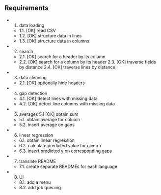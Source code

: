 ## Requirements

- 1. data loading
  - 1.1. [OK] read CSV
  - 1.2. [OK] structure data in lines
  - 1.3. [OK] structure data in columns
- 2. search
  - 2.1. [OK] search for a header by its column
  - 2.2. [OK] search for a column by its header
    2.3. [OK] traverse fields by distance
    2.4. [OK] traverse lines by distance
- 3. data cleaning
  - 2.1. [OK] optionally hide headers
- 4. gap detection 
  - 4.1. [OK] detect lines with missing data
  - 4.2. [OK] detect line columns with missing data
- 5. averages
    5.1  [OK] obtain sum
  - 5.1. obtain average for column
  - 5.2. insert average on gaps
- 6. linear regression 
  - 6.1. obtain linear regression
  - 6.2. calculate predicted value for given x
  - 6.3. insert predicted y on corresponding gaps
- 7. translate README
  - 7.1. create separate READMEs for each language
- 8. UI
  - 8.1. add a menu
  - 8.2. add job queuing
